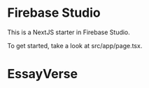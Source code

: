 # Firebase Studio

This is a NextJS starter in Firebase Studio.

To get started, take a look at src/app/page.tsx.
# EssayVerse
